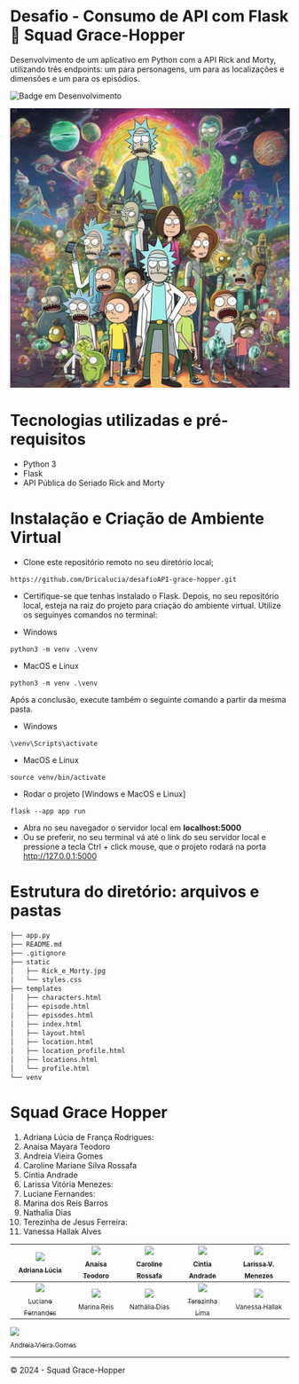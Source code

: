 # Desafio - Consumo de API com Flask 🚀 Squad Grace-Hopper
Desenvolvimento de um aplicativo em Python com a API Rick and Morty, utilizando três endpoints: um para personagens, um para
as localizações e dimensões e um para os episódios.

![Badge em Desenvolvimento](http://img.shields.io/static/v1?label=STATUS&message=CONCLUIDO&color=GREEN&style=for-the-badge)

<img src="https://github.com/Dricalucia/desafioAPI-grace-hopper/blob/main/static/Rick_e_Morty.jpg" alt="Uso da API Rick and Morty com Python">

# Tecnologias utilizadas e pré-requisitos
* Python 3
* Flask
* API Pública do Seriado Rick and Morty

# Instalação e Criação de Ambiente Virtual

- Clone este repositório remoto no seu diretório local;
```shell
https://github.com/Dricalucia/desafioAPI-grace-hopper.git
```
- Certifique-se que tenhas instalado o Flask. Depois, no seu repositório local, esteja na raiz do projeto para criação do ambiente virtual. Utilize os seguinyes comandos no terminal:

- Windows
```shell
python3 -m venv .\venv
```
- MacOS e Linux
```shell
python3 -m venv .\venv
```
Após a conclusão, execute também o seguinte comando a partir da mesma pasta.

- Windows

```shell
\venv\Scripts\activate
```
- MacOS e Linux
```shell
source venv/bin/activate
```
- Rodar o projeto [Windows e MacOS e Linux]

```shell
flask --app app run
```
- Abra no seu navegador o servidor local em **localhost:5000**
- Ou se preferir, no seu terminal vá até o link do seu servidor local e pressione a tecla Ctrl + click mouse, que o projeto rodará na porta http://127.0.0.1:5000



# Estrutura do diretório: arquivos e pastas

```shell
├── app.py
├── README.md
├── .gitignore
├── static
│   ├── Rick_e_Morty.jpg
│   └── styles.css
├── templates
│   ├── characters.html
│   ├── episode.html
│   ├── episodes.html
│   ├── index.html
│   ├── layout.html
│   ├── location.html
│   ├── location_profile.html
│   ├── locations.html
│   └── profile.html
└── venv
```

# Squad Grace Hopper
1. Adriana Lúcia de França Rodrigues:<BR>
2. Anaisa Mayara Teodoro<br>
3. Andreia Vieira Gomes<br>
4. Caroline Mariane Silva Rossafa<br>
5. Cintia Andrade<br>
6. Larissa Vitória Menezes:<br>
7. Luciane Fernandes:<br>
8. Marina dos Reis Barros<br>
9. Nathalia Dias<br>
10. Terezinha de Jesus Ferreira:<br>
11. Vanessa Hallak Alves<br>


| [<img loading="lazy" src="https://avatars.githubusercontent.com/u/108764670?v=4" width=115><br><sub>Adriana Lúcia</sub>](https://github.com/Dricalucia) |  [<img loading="lazy" src="https://avatars.githubusercontent.com/u/70113922?v=4" width=115><br><sub>Anaísa Teodoro</sub>](https://github.com/anaisateodoro) | [<img loading="lazy" src="https://avatars.githubusercontent.com/u/151036471?v=4" width=115><br><sub>Caroline Rossafa</sub>](https://github.com/CRossafa) |  [<img loading="lazy" src="https://avatars.githubusercontent.com/u/128868936?v=4" width=115><br><sub>Cintia Andrade</sub>](https://github.com/Cintiabge) |  [<img loading="lazy" src="https://avatars.githubusercontent.com/u/76233172?v=4" width=115><br><sub>Larissa V. Menezes</sub>](https://github.com/vitoriastm) |  
| :---: | :---: | :---: | :---: | :---: |
| [<img loading="lazy" src="https://avatars.githubusercontent.com/u/65911301?v=4" width=115><br><sub>Luciane Fernandes</sub>](https://github.com/LucianeFernandesRoque) |  [<img loading="lazy" src="https://avatars.githubusercontent.com/u/22503706?v=4" width=115><br><sub>Marina Reis</sub>](https://github.com/marireis) | [<img loading="lazy" src="https://avatars.githubusercontent.com/u/104047636?v=4" width=115><br><sub>Nathália Dias</sub>](https://github.com/nathaliadt) |  [<img loading="lazy" src="https://avatars.githubusercontent.com/u/91030675?v=4" width=115><br><sub>Terezinha Lima</sub>](https://github.com/TerezinhaLima) |  [<img loading="lazy" src="https://avatars.githubusercontent.com/u/11962383?v=4" width=115><br><sub>Vanessa Hallak</sub>](https://github.com/vhallak) |  
[<img loading="lazy" src="https://avatars.githubusercontent.com/u/14989288?s=200&v=4" width=115><br><sub>Andreia Vieira Gomes</sub>](https://github.com/WoMakersCode)

---

© 2024 - Squad Grace-Hopper